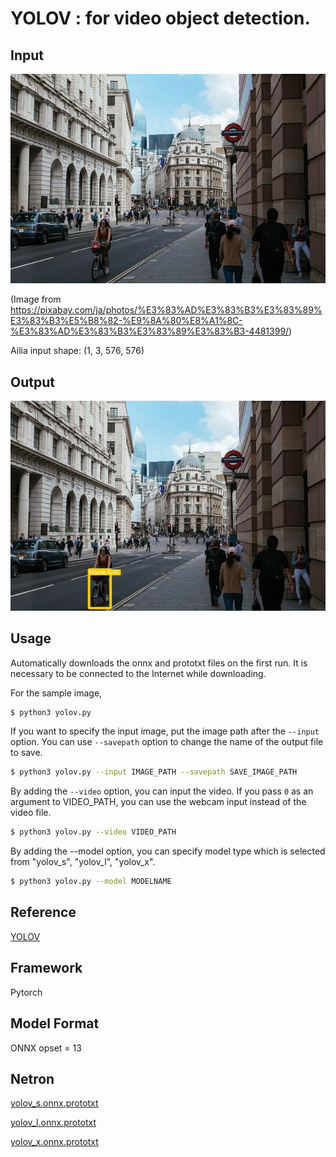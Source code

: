 # YOLOV : for video object detection.

## Input

![Input](input.jpg)

(Image from https://pixabay.com/ja/photos/%E3%83%AD%E3%83%B3%E3%83%89%E3%83%B3%E5%B8%82-%E9%8A%80%E8%A1%8C-%E3%83%AD%E3%83%B3%E3%83%89%E3%83%B3-4481399/)

Ailia input shape: (1, 3, 576, 576)

## Output

![Output](output.jpg)

## Usage

Automatically downloads the onnx and prototxt files on the first run. It is necessary to be connected to the Internet
while downloading.

For the sample image,

``` bash
$ python3 yolov.py
```

If you want to specify the input image, put the image path after the `--input` option.
You can use `--savepath` option to change the name of the output file to save.

```bash
$ python3 yolov.py --input IMAGE_PATH --savepath SAVE_IMAGE_PATH
```

By adding the `--video` option, you can input the video.
If you pass `0` as an argument to VIDEO_PATH, you can use the webcam input instead of the video file.

```bash
$ python3 yolov.py --video VIDEO_PATH
```

By adding the --model option, you can specify model type which is selected from "yolov_s", "yolov_l",  "yolov_x".

```bash
$ python3 yolov.py --model MODELNAME
```

## Reference

[YOLOV](https://github.com/YuHengsss/YOLOV)

## Framework

Pytorch

## Model Format

ONNX opset = 13

## Netron

[yolov_s.onnx.prototxt](https://netron.app/?url=https://storage.googleapis.com/ailia-models/yolov/yolov_s.onnx.prototxt)

[yolov_l.onnx.prototxt](https://netron.app/?url=https://storage.googleapis.com/ailia-models/yolov/yolov_l.onnx.prototxt)

[yolov_x.onnx.prototxt](https://netron.app/?url=https://storage.googleapis.com/ailia-models/yolov/yolov_x.onnx.prototxt)
